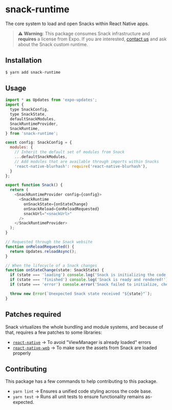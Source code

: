 # snack-runtime

The core system to load and open Snacks within React Native apps.

> ⚠️ **Warning**:
> This package consumes Snack infrastructure and **requires** a license from Expo. If you are interested, [contact us](https://expo.dev/contact) and ask about the Snack custom runtime.

## Installation

```bash
$ yarn add snack-runtime
```

## Usage

```js
import * as Updates from 'expo-updates';
import {
  type SnackConfig,
  type SnackState,
  defaultSnackModules,
  SnackRuntimeProvider,
  SnackRuntime,
} from 'snack-runtime';

const config: SnackConfig = {
  modules: {
    // Inherit the default set of modules from Snack
    ...defaultSnackModules,
    // Add modules that are available through imports within Snacks
    'react-native-blurhash': require('react-native-blurhash'),
  }
};

export function Snack() {
  return (
    <SnackRuntimeProvider config={config}>
      <SnackRuntime
        onSnackState={onStateChange}
        onSnackReload={onReloadRequested}
        snackUrl="<snackUrl>"
      />
    </SnackRuntimeProvider>
  );
}

// Requested through the Snack website
function onReloadRequested() {
  return Updates.reloadAsync();
}

// When the lifecycle of a Snack changes
function onStateChange(state: SnackState) {
  if (state === 'loading') console.log('Snack is initializing the code...');
  if (state === 'finished') console.log('Snack is ready and rendered!');
  if (state === 'error') console.error('Snack failed to initialize, check the logs for more info.');

  throw new Error(`Unexpected Snack state received "${state}"`);
}
```

## Patches required

Snack virtualizes the whole bundling and module systems, and because of that, requires a few patches to some libraries:

- [`react-native`](../../runtime-shell/patches/react-native+0.71.8.patch) → To avoid "ViewManager is already loaded" errors
- [`react-native-web`](../../runtime-shell/patches/react-native+0.71.8.patch) → To make sure the assets from Snack are loaded properly

## Contributing

This package has a few commands to help contributing to this package.

- `yarn lint` → Ensures a unified code styling across the code base.
- `yarn test` → Runs all unit tests to ensure functionality remains as-expected.

